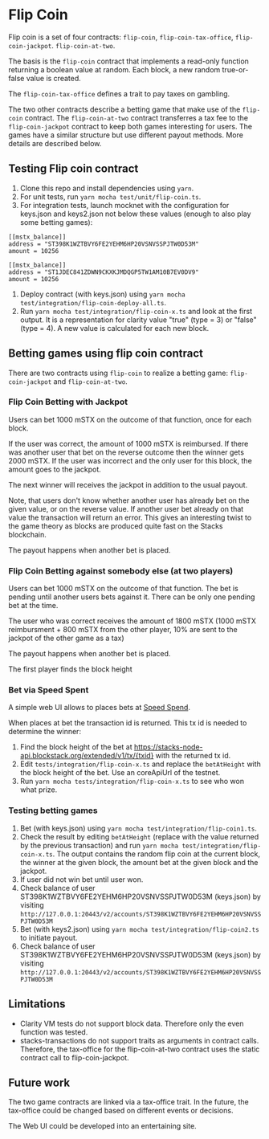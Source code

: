 # Flip Coin

Flip coin is a set of four contracts: `flip-coin`, `flip-coin-tax-office`, `flip-coin-jackpot`. `flip-coin-at-two`.

The basis is the `flip-coin` contract that implements a read-only function returning a boolean value at random. Each block, a new random true-or-false value is created.

The `flip-coin-tax-office` defines a trait to pay taxes on gambling.

The two other contracts describe a betting game that make use of the `flip-coin` contract. The `flip-coin-at-two` contract transferres a tax fee to the `flip-coin-jackpot` contract to keep both games interesting for users. The games have a similar structure but use different payout methods. More details are described below.

## Testing Flip coin contract

1. Clone this repo and install dependencies using `yarn`.
1. For unit tests, run `yarn mocha test/unit/flip-coin.ts`.
1. For integration tests, launch mocknet with the configuration for keys.json and keys2.json not below these values (enough to also play some betting games):

```
[[mstx_balance]]
address = "ST398K1WZTBVY6FE2YEHM6HP20VSNVSSPJTW0D53M"
amount = 10256

[[mstx_balance]]
address = "ST1JDEC841ZDWN9CKXKJMDQGP5TW1AM10B7EV0DV9"
amount = 10256
```

1. Deploy contract (with keys.json) using `yarn mocha test/integration/flip-coin-deploy-all.ts`.
1. Run `yarn mocha test/integration/flip-coin-x.ts` and look at the first output. It is a representation for clarity value "true" (type = 3) or "false" (type = 4). A new value is calculated for each new block.

## Betting games using flip coin contract

There are two contracts using `flip-coin` to realize a betting game: `flip-coin-jackpot` and `flip-coin-at-two`.

### Flip Coin Betting with Jackpot

Users can bet 1000 mSTX on the outcome of that function, once for each block.

If the user was correct, the amount of 1000 mSTX is reimbursed.
If there was another user that bet on the reverse outcome then the winner gets 2000 mSTX.
If the user was incorrect and the only user for this block, the amount goes to the jackpot.

The next winner will receives the jackpot in addition to the usual payout.

Note, that users don't know whether another user has already bet on the given value, or on the reverse value. If another user bet already on that value the transaction will return an error. This gives an interesting twist to the game theory as blocks are produced quite fast on the Stacks blockchain.

The payout happens when another bet is placed.

### Flip Coin Betting against somebody else (at two players)

Users can bet 1000 mSTX on the outcome of that function. The bet is pending until another users bets against it. There can be only one pending bet at the time.

The user who was correct receives the amount of 1800 mSTX (1000 mSTX reimbursment + 800 mSTX from the other player, 10% are sent to the jackpot of the other game as a tax)

The payout happens when another bet is placed.

The first player finds the block height

### Bet via Speed Spent

A simple web UI allows to places bets at [Speed Spend](https://speed-spend.netlify.app).

When places at bet the transaction id is returned. This tx id is needed to determine the winner:

1. Find the block height of the bet at https://stacks-node-api.blockstack.org/extended/v1/tx/{txid} with the returned tx id.
1. Edit `tests/integration/flip-coin-x.ts` and replace the `betAtHeight` with the block height of the bet. Use an coreApiUrl of the testnet.
1. Run `yarn mocha tests/integration/flip-coin-x.ts` to see who won what prize.

### Testing betting games

1. Bet (with keys.json) using `yarn mocha test/integration/flip-coin1.ts`.
1. Check the result by editing `betAtHeight` (replace with the value returned by the previous transaction) and run `yarn mocha test/integration/flip-coin-x.ts`. The output contains the random flip coin at the current block, the winner at the given block, the amount bet at the given block and the jackpot.
1. If user did not win bet until user won.
1. Check balance of user ST398K1WZTBVY6FE2YEHM6HP20VSNVSSPJTW0D53M (keys.json) by visiting `http://127.0.0.1:20443/v2/accounts/ST398K1WZTBVY6FE2YEHM6HP20VSNVSSPJTW0D53M`
1. Bet (with keys2.json) using `yarn mocha test/integration/flip-coin2.ts` to initiate payout.
1. Check balance of user ST398K1WZTBVY6FE2YEHM6HP20VSNVSSPJTW0D53M (keys.json) by visiting `http://127.0.0.1:20443/v2/accounts/ST398K1WZTBVY6FE2YEHM6HP20VSNVSSPJTW0D53M`

## Limitations

- Clarity VM tests do not support block data. Therefore only the even function was tested.
- stacks-transactions do not support traits as arguments in contract calls. Therefore, the tax-office for the flip-coin-at-two contract uses the static contract call to flip-coin-jackpot.

## Future work

The two game contracts are linked via a tax-office trait. In the future, the tax-office could be changed based on different events or decisions.

The Web UI could be developed into an entertaining site.
